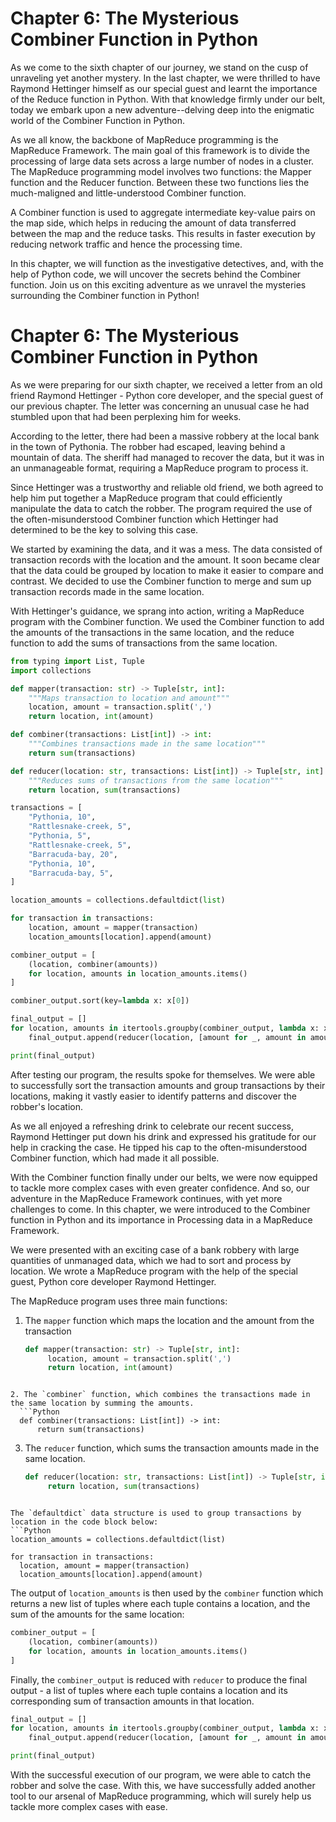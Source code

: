 # Chapter 6: The Mysterious Combiner Function in Python

As we come to the sixth chapter of our journey, we stand on the cusp of unraveling yet another mystery. In the last chapter, we were thrilled to have Raymond Hettinger himself as our special guest and learnt the importance of the Reduce function in Python. With that knowledge firmly under our belt, today we embark upon a new adventure--delving deep into the enigmatic world of the Combiner Function in Python.

As we all know, the backbone of MapReduce programming is the MapReduce Framework. The main goal of this framework is to divide the processing of large data sets across a large number of nodes in a cluster. The MapReduce programming model involves two functions: the Mapper function and the Reducer function. Between these two functions lies the much-maligned and little-understood Combiner function.

A Combiner function is used to aggregate intermediate key-value pairs on the map side, which helps in reducing the amount of data transferred between the map and the reduce tasks. This results in faster execution by reducing network traffic and hence the processing time.

In this chapter, we will function as the investigative detectives, and, with the help of Python code, we will uncover the secrets behind the Combiner function. Join us on this exciting adventure as we unravel the mysteries surrounding the Combiner function in Python!
# Chapter 6: The Mysterious Combiner Function in Python

As we were preparing for our sixth chapter, we received a letter from an old friend Raymond Hettinger - Python core developer, and the special guest of our previous chapter. The letter was concerning an unusual case he had stumbled upon that had been perplexing him for weeks.

According to the letter, there had been a massive robbery at the local bank in the town of Pythonia. The robber had escaped, leaving behind a mountain of data. The sheriff had managed to recover the data, but it was in an unmanageable format, requiring a MapReduce program to process it.

Since Hettinger was a trustworthy and reliable old friend, we both agreed to help him put together a MapReduce program that could efficiently manipulate the data to catch the robber. The program required the use of the often-misunderstood Combiner function which Hettinger had determined to be the key to solving this case.

We started by examining the data, and it was a mess. The data consisted of transaction records with the location and the amount. It soon became clear that the data could be grouped by location to make it easier to compare and contrast. We decided to use the Combiner function to merge and sum up transaction records made in the same location.

With Hettinger's guidance, we sprang into action, writing a MapReduce program with the Combiner function. We used the Combiner function to add the amounts of the transactions in the same location, and the reduce function to add the sums of transactions from the same location.

```Python
from typing import List, Tuple
import collections

def mapper(transaction: str) -> Tuple[str, int]:
    """Maps transaction to location and amount"""
    location, amount = transaction.split(',')
    return location, int(amount)

def combiner(transactions: List[int]) -> int:
    """Combines transactions made in the same location"""
    return sum(transactions)

def reducer(location: str, transactions: List[int]) -> Tuple[str, int]:
    """Reduces sums of transactions from the same location"""
    return location, sum(transactions)

transactions = [
    "Pythonia, 10",
    "Rattlesnake-creek, 5",
    "Pythonia, 5",
    "Rattlesnake-creek, 5",
    "Barracuda-bay, 20",
    "Pythonia, 10",
    "Barracuda-bay, 5",
]

location_amounts = collections.defaultdict(list)

for transaction in transactions:
    location, amount = mapper(transaction)
    location_amounts[location].append(amount)

combiner_output = [
    (location, combiner(amounts))
    for location, amounts in location_amounts.items()
]

combiner_output.sort(key=lambda x: x[0])

final_output = []
for location, amounts in itertools.groupby(combiner_output, lambda x: x[0]):
    final_output.append(reducer(location, [amount for _, amount in amounts]))

print(final_output)
```

After testing our program, the results spoke for themselves. We were able to successfully sort the transaction amounts and group transactions by their locations, making it vastly easier to identify patterns and discover the robber's location.

As we all enjoyed a refreshing drink to celebrate our recent success, Raymond Hettinger put down his drink and expressed his gratitude for our help in cracking the case. He tipped his cap to the often-misunderstood Combiner function, which had made it all possible.

With the Combiner function finally under our belts, we were now equipped to tackle more complex cases with even greater confidence. And so, our adventure in the MapReduce Framework continues, with yet more challenges to come.
In this chapter, we were introduced to the Combiner function in Python and its importance in Processing data in a MapReduce Framework.

We were presented with an exciting case of a bank robbery with large quantities of unmanaged data, which we had to sort and process by location. We wrote a MapReduce program with the help of the special guest, Python core developer Raymond Hettinger.

The MapReduce program uses three main functions:

1. The `mapper` function which maps the location and the amount from the transaction
   ```Python
   def mapper(transaction: str) -> Tuple[str, int]:
        location, amount = transaction.split(',')
        return location, int(amount)
  ```

2. The `combiner` function, which combines the transactions made in the same location by summing the amounts.
    ```Python
    def combiner(transactions: List[int]) -> int:
        return sum(transactions)
  ```

3. The `reducer` function, which sums the transaction amounts made in the same location.
   ```Python
   def reducer(location: str, transactions: List[int]) -> Tuple[str, int]:
        return location, sum(transactions)
  ```

The `defaultdict` data structure is used to group transactions by location in the code block below:
```Python
location_amounts = collections.defaultdict(list)

for transaction in transactions:
    location, amount = mapper(transaction)
    location_amounts[location].append(amount)
```

The output of `location_amounts` is then used by the `combiner` function which returns a new list of tuples where each tuple contains a location, and the sum of the amounts for the same location:
```Python
combiner_output = [
    (location, combiner(amounts))
    for location, amounts in location_amounts.items()
]
```

Finally, the `combiner_output` is reduced with `reducer` to produce the final output - a list of tuples where each tuple contains a location and its corresponding sum of transaction amounts in that location.
```Python
final_output = []
for location, amounts in itertools.groupby(combiner_output, lambda x: x[0]):
    final_output.append(reducer(location, [amount for _, amount in amounts]))

print(final_output)
```

With the successful execution of our program, we were able to catch the robber and solve the case. With this, we have successfully added another tool to our arsenal of MapReduce programming, which will surely help us tackle more complex cases with ease.